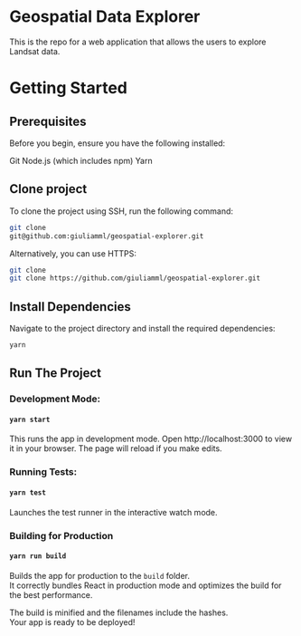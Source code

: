# Geospatial Data Explorer

This is the repo for a web application that allows the users to explore Landsat data.

# Getting Started

## Prerequisites

Before you begin, ensure you have the following installed:

Git
Node.js (which includes npm)
Yarn

## Clone project

To clone the project using SSH, run the following command:

```sh
git clone
git@github.com:giuliamml/geospatial-explorer.git
```

Alternatively, you can use HTTPS:

```sh
git clone
git clone https://github.com/giuliamml/geospatial-explorer.git
```

## Install Dependencies

Navigate to the project directory and install the required dependencies:

```sh
yarn
```


## Run The Project

### Development Mode:

#### `yarn start`

This runs the app in development mode. Open http://localhost:3000 to view it in your browser. The page will reload if you make edits.

### Running Tests:
#### `yarn test`

Launches the test runner in the interactive watch mode.

### Building for Production

#### `yarn run build`

Builds the app for production to the `build` folder.\
It correctly bundles React in production mode and optimizes the build for the best performance.

The build is minified and the filenames include the hashes.\
Your app is ready to be deployed!
